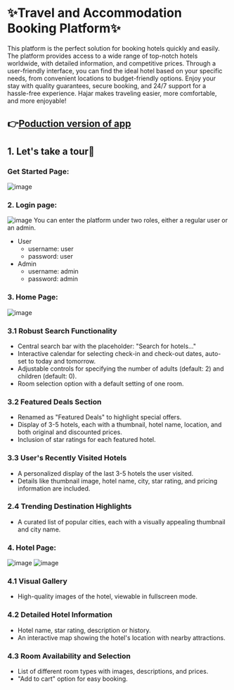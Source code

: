 # ✨Travel and Accommodation Booking Platform✨
This platform is the perfect solution for booking hotels quickly and easily. The platform provides access to a wide range of top-notch hotels worldwide, with detailed information, and competitive prices. Through a user-friendly interface, you can find the ideal hotel based on your specific needs, from convenient locations to budget-friendly options. Enjoy your stay with quality guarantees, secure booking, and 24/7 support for a hassle-free experience. Hajar makes traveling easier, more comfortable, and more enjoyable!

👉[Poduction version of app](https://travel-booking-application.netlify.app/)
-------------------------------------

## 1. Let's take a tour🚀
### Get Started Page:
![image](https://github.com/user-attachments/assets/32fcc08b-9a6d-4490-8ecb-7b28317516d0)

### 2. Login page:
![image](https://github.com/user-attachments/assets/9fea5ff3-3f4b-4551-901d-94dd13a8e052)
You can enter the platform under two roles, either a regular user or an admin.
+ User
  - username: user
  - password: user
+ Admin
  - username: admin
  - password: admin

### 3. Home Page:
![image](https://github.com/user-attachments/assets/ff01d317-e703-4473-a57b-b690c91e6fde)
### 3.1 Robust Search Functionality

- Central search bar with the placeholder: "Search for hotels..."
- Interactive calendar for selecting check-in and check-out dates, auto-set to today and tomorrow.
- Adjustable controls for specifying the number of adults (default: 2) and children (default: 0).
- Room selection option with a default setting of one room.

### 3.2 Featured Deals Section

- Renamed as "Featured Deals" to highlight special offers.
- Display of 3-5 hotels, each with a thumbnail, hotel name, location, and both original and discounted prices.
- Inclusion of star ratings for each featured hotel.

### 3.3 User's Recently Visited Hotels

- A personalized display of the last 3-5 hotels the user visited.
- Details like thumbnail image, hotel name, city, star rating, and pricing information are included.

### 2.4 Trending Destination Highlights

- A curated list of popular cities, each with a visually appealing thumbnail and city name.

### 4. Hotel Page:
![image](https://github.com/user-attachments/assets/c9146018-c464-4dfa-abce-59e845bf5bc7)
![image](https://github.com/user-attachments/assets/1c0e6804-b5c7-4455-a6e3-6ba9902779d0)


### 4.1 Visual Gallery

- High-quality images of the hotel, viewable in fullscreen mode.

### 4.2 Detailed Hotel Information

- Hotel name, star rating, description or history.
- An interactive map showing the hotel's location with nearby attractions.

### 4.3 Room Availability and Selection

- List of different room types with images, descriptions, and prices.
- "Add to cart" option for easy booking.





